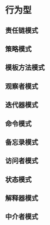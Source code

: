 
# 行为型

## 责任链模式
## 策略模式
## 模板方法模式
## 观察者模式
## 迭代器模式
## 命令模式
## 备忘录模式
## 访问者模式
## 状态模式
## 解释器模式
## 中介者模式
